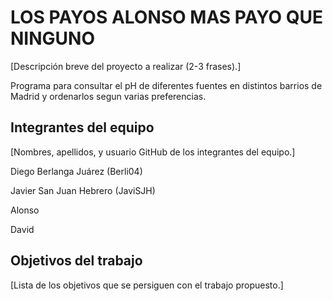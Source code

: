 # LOS PAYOS ALONSO MAS PAYO QUE NINGUNO

[Descripción breve del proyecto a realizar (2-3 frases).]

Programa para consultar el pH de diferentes fuentes en distintos barrios de Madrid y ordenarlos segun varias preferencias.

## Integrantes del equipo

[Nombres, apellidos, y usuario GitHub de los integrantes del equipo.]

Diego Berlanga Juárez (Berli04)

Javier San Juan Hebrero (JaviSJH)

Alonso

David

## Objetivos del trabajo

[Lista de los objetivos que se persiguen con el trabajo propuesto.]
